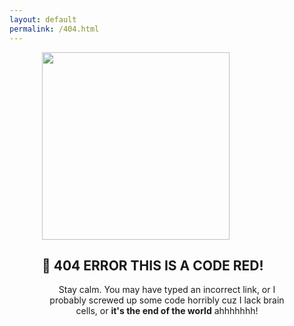 ```yaml
---
layout: default
permalink: /404.html
---
```



<div style='display:flex; justify-content:space-around;'> <div>

<img style="width:300px" src="{{ '/css/404.png' | prepend: site.baseurl }}">
<h2> 🚨 404 ERROR THIS IS A CODE RED! </h2>

<p style='text-align:center; width:400px;'>Stay calm. You may have typed an incorrect link, or I probably screwed up some code horribly cuz I lack brain cells, or <b>it's the end of the world</b> ahhhhhhh!</p>

<div/></div>
